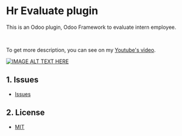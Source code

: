 # Hr Evaluate plugin
This is an Odoo plugin, Odoo Framework to evaluate intern employee.

<br>

To get more description, you can see on my [Youtube's vỉdeo](https://www.youtube.com/watch?v=ffQp8bKdieE).

[![IMAGE ALT TEXT HERE](https://img.youtube.com/vi/ffQp8bKdieE/0.jpg)](https://www.youtube.com/watch?v=ffQp8bKdieE)


## 1. Issues

* [Issues](https://github.com/tangoc2712/hr_evaluate/issues?q=is%3Aissue+is%3Aclosed)

## 2. License

* [MIT](https://choosealicense.com/licenses/mit/)
